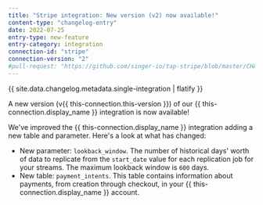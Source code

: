 ```yaml
---
title: "Stripe integration: New version (v2) now available!"
content-type: "changelog-entry"
date: 2022-07-25
entry-type: new-feature
entry-category: integration
connection-id: "stripe"
connection-version: "2"
#pull-request: "https://github.com/singer-io/tap-stripe/blob/master/CHANGELOG.md"
---
```

{{ site.data.changelog.metadata.single-integration | flatify }}

A new version (v{{ this-connection.this-version }}) of our {{ this-connection.display_name }} integration is now available!

We've improved the {{ this-connection.display_name }} integration adding a new table and parameter. Here's a look at what has changed:

- New parameter: `lookback_window`. The number of historical days' worth of data to replicate from the `start_date` value for each replication job for your streams. The maximum lookback window is `600` days.
- New table: `payment_intents`. This table contains information about payments, from creation through checkout, in your {{ this-connection.display_name }} account.